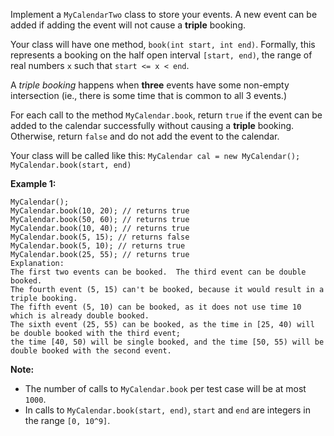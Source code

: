 Implement a `MyCalendarTwo` class to store your events. A new event can be
added if adding the event will not cause a **triple** booking.

Your class will have one method, `book(int start, int end)`. Formally, this
represents a booking on the half open interval `[start, end)`, the range of
real numbers `x` such that `start <= x < end`.

A _triple booking_ happens when **three** events have some non-empty
intersection (ie., there is some time that is common to all 3 events.)

For each call to the method `MyCalendar.book`, return `true` if the event can
be added to the calendar successfully without causing a **triple** booking.
Otherwise, return `false` and do not add the event to the calendar.

Your class will be called like this: `MyCalendar cal = new MyCalendar();`
`MyCalendar.book(start, end)`

**Example 1:**

    
    
    MyCalendar();
    MyCalendar.book(10, 20); // returns true
    MyCalendar.book(50, 60); // returns true
    MyCalendar.book(10, 40); // returns true
    MyCalendar.book(5, 15); // returns false
    MyCalendar.book(5, 10); // returns true
    MyCalendar.book(25, 55); // returns true
    Explanation: 
    The first two events can be booked.  The third event can be double booked.
    The fourth event (5, 15) can't be booked, because it would result in a triple booking.
    The fifth event (5, 10) can be booked, as it does not use time 10 which is already double booked.
    The sixth event (25, 55) can be booked, as the time in [25, 40) will be double booked with the third event;
    the time [40, 50) will be single booked, and the time [50, 55) will be double booked with the second event.
    



**Note:**

  * The number of calls to `MyCalendar.book` per test case will be at most `1000`.
  * In calls to `MyCalendar.book(start, end)`, `start` and `end` are integers in the range `[0, 10^9]`.



